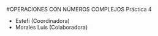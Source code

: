 #OPERACIONES CON NÚMEROS COMPLEJOS
Práctica 4

*   Estefi (Coordinadora)
*   Morales Luis (Colaboradora)